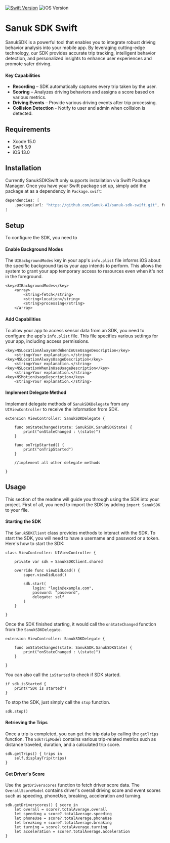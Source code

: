 [![Swift Version](https://img.shields.io/badge/Swift-5.9-green)](https://www.swift.org) ![iOS Version](https://img.shields.io/badge/iOS-13-blue)

# Sanuk SDK Swift

SanukSDK is a powerful tool that enables you to integrate robust driving behavior analysis into your mobile app. By leveraging cutting-edge technology, our SDK provides accurate trip tracking, intelligent behavior detection, and personalized insights to enhance user experiences and promote safer driving.

#### Key Capabilities

* **Recording** – SDK automatically captures every trip taken by the user.
* **Scoring** – Analyzes driving behaviors and assigns a score based on various metrics.
* **Driving Events** – Provide various driving events after trip processing.
* **Collision Detection** - Notify to user and admin when collision is detected.


## Requirements

* Xcode 15.0
* Swift 5.9
* iOS 13.0


## Installation

Currently SanukSDKSwift only supports installation via Swift Package Manager. Once you have your Swift package set up, simply add the package at as a dependency in `Package.swift`:

```swift
dependencies: [
    .package(url: "https://github.com/Sanuk-AI/sanuk-sdk-swift.git", from: "0.0.2")
]
```


## Setup

To configure the SDK, you need to

#### Enable Background Modes

The `UIBackgroundModes` key in your app's `info.plist` file informs iOS about the specific background tasks your app intends to perform. This allows the system to grant your app temporary access to resources even when it's not in the foreground.

```
<key>UIBackgroundModes</key>
	<array>
		<string>fetch</string>
		<string>location</string>
		<string>processing</string>
	</array>
```

#### Add Capabilities

To allow your app to access sensor data from an SDK, you need to configure the app's `info.plist` file. This file specifies various settings for your app, including access permissions.

```
<key>NSLocationAlwaysAndWhenInUseUsageDescription</key>
    <string>Your explanation.</string>
<key>NSLocationAlwaysUsageDescription</key>
    <string>Your explanation.</string>
<key>NSLocationWhenInUseUsageDescription</key>
    <string>Your explanation.</string>
<key>NSMotionUsageDescription</key>
    <string>Your explanation.</string>
```

#### Implement Delegate Method

Implement delegate methods of `SanukSDKDelegate` from any `UIViewController` to receive the information from SDK. 

```
extension ViewController: SanukSDKDelegate {

    func onStateChanged(state: SanukSDK.SanukSDKState) {
        print("onStateChanged : \(state)")
    }

    func onTripStarted() {
        print("onTripStarted")
    }

    //implement all other delegate methods

}
```

## Usage

This section of the readme will guide you through using the SDK into your project. First of all, you need to import the SDK by adding `import SanukSDK` to your file.

#### Starting the SDK

The `SanukSDKClient` class provides methods to interact with the SDK. To start the SDK, you will need to have a username and password or a token. Here's how to start the SDK:

```
class ViewController: UIViewController {
    
    private var sdk = SanukSDKClient.shared

    override func viewDidLoad() {
        super.viewDidLoad()
        
        sdk.start(
            login: "login@example.com",
            password: "password",
            delegate: self
        )
    }

}
```

Once the SDK finished starting, it would call the `onStateChanged` function from the `SanukSDKDelegate`.

```
extension ViewController: SanukSDKDelegate {
    
    func onStateChanged(state: SanukSDK.SanukSDKState) {
        print("onStateChanged : \(state)")
    }

}
```

You can also call the `isStarted` to check if SDK started.

```
if sdk.isStarted {
    print("SDK is started")
}
```

To stop the SDK, just simply call the `stop` function.

```
sdk.stop()
```

#### Retrieving the Trips

Once a trip is completed, you can get the trip data by calling the `getTrips` function. The `SdkTripModel` contains various trip-related metrics such as distance traveled, duration, and a calculated trip score.

```
sdk.getTrips() { trips in
    self.displayTrip(trips)
}
```

#### Get Driver's Score

Use the `getDriverscores` function to fetch driver score data. The `OverallScoreModel` contains driver's overall driving score and event scores such as speeding, phoneUse, breaking, acceleration and turning. 

```
sdk.getDriverscores() { score in
    let overall = score?.totalAverage.overall
    let speeding = score?.totalAverage.speeding
    let phoneUse = score?.totalAverage.phoneUse
    let breaking = score?.totalAverage.breaking
    let turning = score?.totalAverage.turning
    let acceleration = score?.totalAverage.acceleration
}
```

